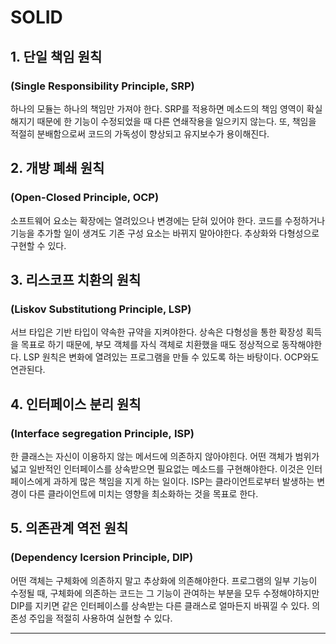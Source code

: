 
# SOLID
## 1. 단일 책임 원칙
### (Single Responsibility Principle, SRP)
 하나의 모듈는 하나의 책임만 가져야 한다. SRP를 적용하면 메소드의 책임 영역이 확실해지기 때문에 한 기능이 수정되었을 때 다른 연쇄작용을 일으키지 않는다. 또, 책임을 적절히 분배함으로써 코드의 가독성이 향상되고 유지보수가 용이해진다.

## 2. 개방 폐쇄 원칙
### (Open-Closed Principle, OCP) 
 소프트웨어 요소는 확장에는 열려있으나 변경에는 닫혀 있어야 한다. 코드를 수정하거나 기능을 추가할 일이 생겨도 기존 구성 요소는 바뀌지 말아야한다. 추상화와 다형성으로 구현할 수 있다. 

## 3. 리스코프 치환의 원칙
### (Liskov Substitutiong Principle, LSP)
 서브 타입은 기반 타입이 약속한 규약을 지켜야한다. 상속은 다형성을 통한 확장성 획득을 목표로 하기 때문에, 부모 객체를 자식 객체로 치환했을 때도 정상적으로 동작해야한다. LSP 원칙은 변화에 열려있는 프로그램을 만들 수 있도록 하는 바탕이다. OCP와도 연관된다.

## 4. 인터페이스 분리 원칙
### (Interface segregation Principle, ISP)
 한 클래스는 자신이 이용하지 않는 메서드에 의존하지 않아야힌다. 어떤 객체가 범위가 넓고 일반적인 인터페이스를 상속받으면 필요없는 메소드를 구현해야한다. 이것은 인터페이스에게 과하게 많은 책임을 지게 하는 일이다. ISP는 클라이언트로부터 발생하는 변경이 다른 클라이언트에 미치는 영향을 최소화하는 것을 목표로 한다.

## 5. 의존관계 역전 원칙
### (Dependency Icersion Principle, DIP)
 어떤 객체는 구체화에 의존하지 말고 추상화에 의존해야한다. 프로그램의 일부 기능이 수정될 때, 구체화에 의존하는 코드는 그 기능이 관여하는 부분을 모두 수정해야하지만 DIP를 지키면 같은 인터페이스를 상속받는 다른 클래스로 얼마든지 바꿔낄 수 있다. 의존성 주입을 적절히 사용하여 실현할 수 있다.

---

